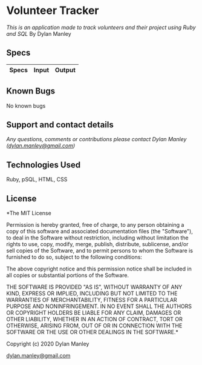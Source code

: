 # Volunteer Tracker
_This is an application made to track volunteers and their project using Ruby and SQL_
By Dylan Manley

## Specs
|Specs|Input|Output|
|-|-|-|

## Known Bugs
No known bugs

## Support and contact details
_Any questions, comments or contributions please contact Dylan Manley (dylan.manley@gmail.com)_

## Technologies Used
Ruby, pSQL, HTML, CSS

## License
*The MIT License

Permission is hereby granted, free of charge, to any person obtaining a copy of this software and associated documentation files (the "Software"), to deal in the Software without restriction, including without limitation the rights to use, copy, modify, merge, publish, distribute, sublicense, and/or sell copies of the Software, and to permit persons to whom the Software is furnished to do so, subject to the following conditions:

The above copyright notice and this permission notice shall be included in all copies or substantial portions of the Software.

THE SOFTWARE IS PROVIDED "AS IS", WITHOUT WARRANTY OF ANY KIND, EXPRESS OR IMPLIED, INCLUDING BUT NOT LIMITED TO THE WARRANTIES OF MERCHANTABILITY, FITNESS FOR A PARTICULAR PURPOSE AND NONINFRINGEMENT. IN NO EVENT SHALL THE AUTHORS OR COPYRIGHT HOLDERS BE LIABLE FOR ANY CLAIM, DAMAGES OR OTHER LIABILITY, WHETHER IN AN ACTION OF CONTRACT, TORT OR OTHERWISE, ARISING FROM, OUT OF OR IN CONNECTION WITH THE SOFTWARE OR THE USE OR OTHER DEALINGS IN THE SOFTWARE.*

Copyright (c) 2020 Dylan Manley

dylan.manley@gmail.com
